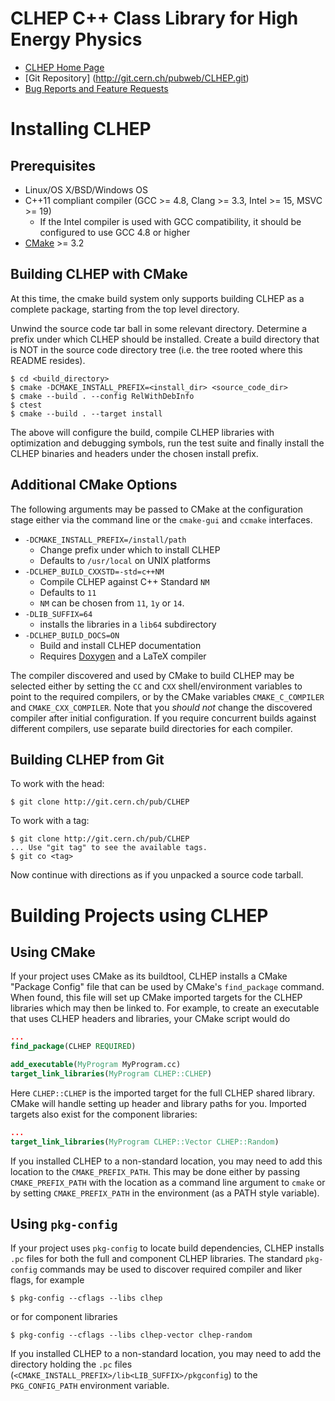 CLHEP C++ Class Library for High Energy Physics
===============================================

- [CLHEP Home Page](http://proj-clhep.web.cern.ch/proj-clhep/)
- [Git Repository] (http://git.cern.ch/pubweb/CLHEP.git)
- [Bug Reports and Feature Requests](https://its.cern.ch/jira/browse/CLHEP/)

Installing CLHEP
================
Prerequisites
-------------
- Linux/OS X/BSD/Windows OS
- C++11 compliant compiler (GCC >= 4.8, Clang >= 3.3, Intel >= 15, MSVC >= 19)
  - If the Intel compiler is used with GCC compatibility, it should be configured
    to use GCC 4.8 or higher
- [CMake](http://www.cmake.org) >= 3.2

Building CLHEP with CMake
-------------------------
At this time, the cmake build system only supports building CLHEP as a 
complete package, starting from the top level directory.

Unwind the source code tar ball in some relevant directory. Determine a prefix
under which CLHEP should be installed. Create a build directory that is 
NOT in the source code directory tree (i.e. the tree rooted where this README
resides).

```
$ cd <build_directory>
$ cmake -DCMAKE_INSTALL_PREFIX=<install_dir> <source_code_dir>
$ cmake --build . --config RelWithDebInfo
$ ctest
$ cmake --build . --target install
```

The above will configure the build, compile CLHEP libraries with optimization and
debugging symbols, run the test suite and finally install the CLHEP binaries and
headers under the chosen install prefix.

Additional CMake Options
------------------------
The following arguments may be passed to CMake at the configuration stage either
via the command line or the `cmake-gui` and `ccmake` interfaces.

- `-DCMAKE_INSTALL_PREFIX=/install/path`
  - Change prefix under which to install CLHEP
  - Defaults to `/usr/local` on UNIX platforms
- `-DCLHEP_BUILD_CXXSTD=-std=c++NM`
  - Compile CLHEP against C++ Standard `NM`
  - Defaults to `11`
  - `NM` can be chosen from `11`, `1y` or `14`.
- `-DLIB_SUFFIX=64`
  - installs the libraries in a `lib64` subdirectory
- `-DCLHEP_BUILD_DOCS=ON`
  - Build and install CLHEP documentation
  - Requires [Doxygen](http://www.doxygen.org) and a LaTeX compiler

The compiler discovered and used by CMake to build CLHEP may be
selected either by setting the `CC` and `CXX` shell/environment variables
to point to the required compilers, or by the CMake variables 
`CMAKE_C_COMPILER` and `CMAKE_CXX_COMPILER`. Note that you *should not*
change the discovered compiler after initial configuration. If you
require concurrent builds against different compilers, use separate
build directories for each compiler.

Building CLHEP from Git
-----------------------
To work with the head:

```
$ git clone http://git.cern.ch/pub/CLHEP
```

To work with a tag:

```
$ git clone http://git.cern.ch/pub/CLHEP
... Use "git tag" to see the available tags.
$ git co <tag>
```

Now continue with directions as if you unpacked a source code tarball.


Building Projects using CLHEP
=============================
Using CMake
-----------
If your project uses CMake as its buildtool, CLHEP installs a CMake 
"Package Config" file that can be used by CMake's `find_package` command.
When found, this file will set up CMake imported targets for the CLHEP
libraries which may then be linked to. For example, to create an
executable that uses CLHEP headers and libraries, your CMake script
would do

```cmake
...
find_package(CLHEP REQUIRED)

add_executable(MyProgram MyProgram.cc)
target_link_libraries(MyProgram CLHEP::CLHEP)
```

Here `CLHEP::CLHEP` is the imported target for the full CLHEP shared library.
CMake will handle setting up header and library paths for you. Imported targets
also exist for the component libraries:

```cmake
...
target_link_libraries(MyProgram CLHEP::Vector CLHEP::Random)
```

If you installed CLHEP to a non-standard location, you may need to
add this location to the `CMAKE_PREFIX_PATH`. This may be done either by
passing `CMAKE_PREFIX_PATH` with the location as a command line argument 
to `cmake` or by setting `CMAKE_PREFIX_PATH` in the environment (as a PATH style variable).

Using `pkg-config`
------------------
If your project uses `pkg-config` to locate build dependencies, CLHEP installs
`.pc` files for both the full and component CLHEP libraries. The standard
`pkg-config` commands may be used to discover required compiler and liker 
flags, for example

```
$ pkg-config --cflags --libs clhep
```

or for component libraries

```
$ pkg-config --cflags --libs clhep-vector clhep-random
```

If you installed CLHEP to a non-standard location, you may need to add the
directory holding the `.pc` files (`<CMAKE_INSTALL_PREFIX>/lib<LIB_SUFFIX>/pkgconfig`)
to the `PKG_CONFIG_PATH` environment variable.


